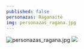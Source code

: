 ```yaml
---
published: false
personazas: Raganaitė
img: personazas_ragana.jpg
---
```

![personazas_ragana.jpg]({{site.baseurl}}/img/personazai/personazas_ragana.jpg)
![]({{site.baseurl}}/img/personazai/personazas_ragana.jpg)